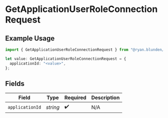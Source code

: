 # GetApplicationUserRoleConnectionRequest

## Example Usage

```typescript
import { GetApplicationUserRoleConnectionRequest } from "@ryan.blunden/discord-sdk/models/operations";

let value: GetApplicationUserRoleConnectionRequest = {
  applicationId: "<value>",
};
```

## Fields

| Field              | Type               | Required           | Description        |
| ------------------ | ------------------ | ------------------ | ------------------ |
| `applicationId`    | *string*           | :heavy_check_mark: | N/A                |